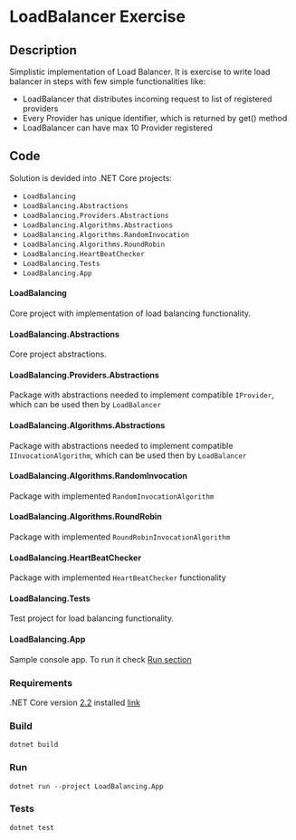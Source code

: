 # LoadBalancer Exercise

## Description
Simplistic implementation of Load Balancer. It is exercise to write load balancer in steps with few simple functionalities like:
* LoadBalancer that distributes incoming request to list of registered providers
* Every Provider has unique identifier, which is returned by get() method
* LoadBalancer can have max 10 Provider registered

## Code
Solution is devided into .NET Core projects:
* `LoadBalancing`
* `LoadBalancing.Abstractions`
* `LoadBalancing.Providers.Abstractions`
* `LoadBalancing.Algorithms.Abstractions`
* `LoadBalancing.Algorithms.RandomInvocation`
* `LoadBalancing.Algorithms.RoundRobin`
* `LoadBalancing.HeartBeatChecker`
* `LoadBalancing.Tests`
* `LoadBalancing.App`

#### LoadBalancing
Core project with implementation of load balancing functionality. 

#### LoadBalancing.Abstractions
Core project abstractions. 

#### LoadBalancing.Providers.Abstractions
Package with abstractions needed to implement compatible `IProvider`, which can be used then by `LoadBalancer`

#### LoadBalancing.Algorithms.Abstractions
Package with abstractions needed to implement compatible `IInvocationAlgorithm`, which can be used then by `LoadBalancer`

#### LoadBalancing.Algorithms.RandomInvocation
Package with implemented `RandomInvocationAlgorithm`

#### LoadBalancing.Algorithms.RoundRobin
Package with implemented `RoundRobinInvocationAlgorithm`

#### LoadBalancing.HeartBeatChecker
Package with implemented `HeartBeatChecker` functionality

#### LoadBalancing.Tests
Test project for load balancing functionality.

#### LoadBalancing.App
Sample console app. To run it check [Run section](###Run)

### Requirements
.NET Core version [2.2](https://dotnet.microsoft.com/download/dotnet-core/2.2) installed [link](https://docs.microsoft.com/en-us/dotnet/core/install/sdk?pivots=os-windows)

### Build
```console
dotnet build
```

### Run
```console
dotnet run --project LoadBalancing.App
```

### Tests
```console
dotnet test
```
